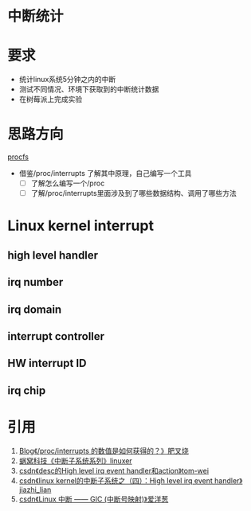 # 中断统计

# 要求

- 统计linux系统5分钟之内的中断
- 测试不同情况、环境下获取到的中断统计数据
- 在树莓派上完成实验

# 思路方向

[procfs](%E4%B8%AD%E6%96%AD%E7%BB%9F%E8%AE%A1%20bbf7887dad1541e5b9a6d5e10a3cf56a/procfs%207dfde666467b42b191d9ad577a041bc0.md)

- 借鉴/proc/interrupts 了解其中原理，自己编写一个工具
    - [ ]  了解怎么编写一个/proc
    - [ ]  了解/proc/interrupts里面涉及到了哪些数据结构、调用了哪些方法

# Linux kernel interrupt

## high level handler

## irq number

## irq domain

## interrupt controller

## HW interrupt ID

## irq chip

# 引用

1. [Blog《/proc/interrupts 的数值是如何获得的？》肥叉烧](https://feichashao.com/proc-interrupts/)
2. [蜗窝科技《中断子系统系列》linuxer](http://www.wowotech.net/sort/irq_subsystem)
3. [csdn《desc的High level irq event handler和action》tom-wei](https://blog.csdn.net/chengbeng1745/article/details/91127844)
4. [csdn《linux kernel的中断子系统之（四）：High level irq event handler》jiazhi_lian](https://blog.csdn.net/G_linuxer_/article/details/51011703?utm_medium=distribute.pc_relevant.none-task-blog-2~default~baidujs_title~default-0.no_search_link&spm=1001.2101.3001.4242)
5. [csdn《Linux 中断 —— GIC (中断号映射)》爱洋葱](https://blog.csdn.net/zhoutaopower/article/details/90613988)